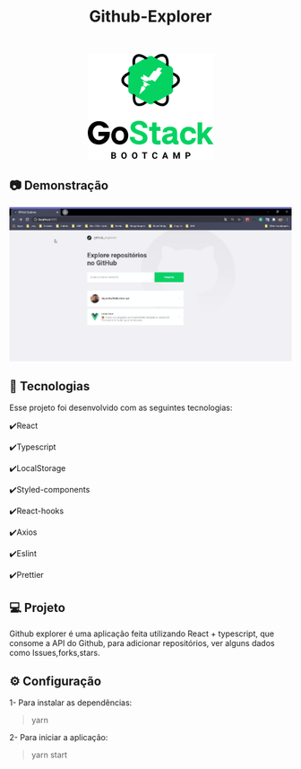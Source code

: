 <h1 align="center">
   Github-Explorer
</h1>

<br>

<p align="center">
  <a href="https://githubexplorerapc.netlify.app/" target="_blank">
    <img alt="Demo on Netlify" src="src\assets\rocketseat.png">
  </a>
</p>

## :camera: Demonstração

![gif](src\assets\git_explorer.gif)


## :rocket: Tecnologias

Esse projeto foi desenvolvido com as seguintes tecnologias:

✔️React

✔️Typescript

✔️LocalStorage

✔️Styled-components

✔️React-hooks

✔️Axios

✔️Eslint

✔️Prettier


## 💻 Projeto

Github explorer é uma aplicação feita utilizando React + typescript, que consome a API do Github, para adicionar repositórios, ver alguns dados como Issues,forks,stars.

## ⚙ Configuração

1- Para instalar as dependências:
> yarn

2- Para iniciar a aplicação:
> yarn start

